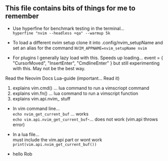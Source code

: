 This file contains bits of things for me to remember
------------------------------------------------------------

- Use hyperfine for benchmark testing in the terminal...  
`hyperfine "nvim --headless +qa" --warmup 5k`

- To load a different nvim setup clone it into .config/nvim_setupName
  and set an alias for the command `NVIM_APPNAME=nvim_setupName nvim`

- For plugins I generally lazy load with this. Speeds up loading...
  event = { "CursorMoved", "InsertEnter", "CmdlineEnter" }
  but still experimenting with this. May not be the best way.

Read the Neovim Docs Lua-guide (important... Read it)
  1. explains vim.cmd() ... lua command to run a vimscriopt command
  2. explains vim.fn() ... lua command to run a vimscript function
  3. explains vim.api.nvim_ stuff


- In vim command line...  
   `echo nvim_get_current_buf` ... works  
   `echo vim.api.nvim_get_current_buf`-... does not work (vim.api throws error)

- In a lua file...  
  must include the vim.api part or wont work
  `print(vim.api.nvim_get_current_buf())`

- hello Rob
